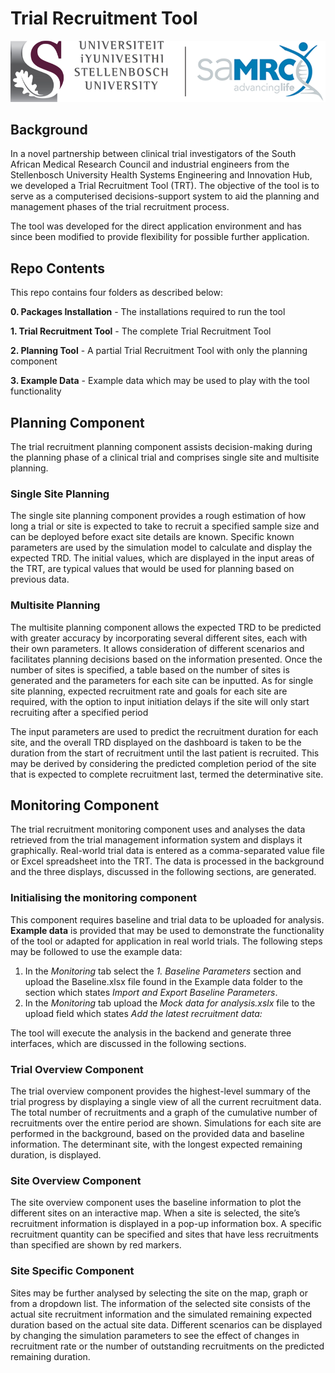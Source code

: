 # Trial Recruitment Tool

![Logo](/Logo.png)

## Background

In a novel partnership between clinical trial investigators of the South African Medical Research Council and industrial engineers from the Stellenbosch University Health Systems Engineering and Innovation Hub, we developed a Trial Recruitment Tool (TRT). The objective of the tool is to serve as a computerised decisions-support system to aid the planning and management phases of the trial recruitment process. 

The tool was developed for the direct application environment and has since been modified to provide flexibility for possible further application.

## Repo Contents

This repo contains four folders as described below:

**0. Packages Installation** - The installations required to run the tool

**1. Trial Recruitment Tool** - The complete Trial Recruitment Tool

**2. Planning Tool** - A partial Trial Recruitment Tool with only the planning component

**3. Example Data** - Example data which may be used to play with the tool functionality


## Planning Component

The trial recruitment planning component assists decision-making during the planning phase of a clinical trial and comprises single site and multisite planning.

### Single Site Planning

The single site planning component provides a rough estimation of how long a trial or site is expected to take to recruit a specified sample size and can be deployed before exact site details are known. Specific known parameters are used by the simulation model to calculate and display the expected TRD. The initial values, which are displayed in the input areas of the TRT, are typical values that would be used for planning based on previous data.

### Multisite Planning

The multisite planning component allows the expected TRD to be predicted with greater accuracy by incorporating several different sites, each with their own parameters. It allows consideration of different scenarios and facilitates planning decisions based on the information presented. Once the number of sites is specified, a table based on the number of sites is generated and the parameters for each site can be inputted. As for single site planning, expected recruitment rate and goals for each site are required, with the option to input initiation delays if the site will only start recruiting after a specified period

The input parameters are used to predict the recruitment duration for each site, and the overall TRD displayed on the dashboard is taken to be the duration from the start of recruitment until the last patient is recruited. This may be derived by considering the predicted completion period of the site that is expected to complete recruitment last, termed the determinative site.


## Monitoring Component

The trial recruitment monitoring component uses and analyses the data retrieved from the trial management information system and displays it graphically. Real-world trial data is entered as a comma-separated value file or Excel spreadsheet into the TRT. The data is processed in the background and the three displays, discussed in the following sections, are generated.

### Initialising the monitoring component

This component requires baseline and trial data to be uploaded for analysis. **Example data** is provided that may be used to demonstrate the functionality of the tool or adapted for application in real world trials. The following steps may be followed to use the example data:

1. In the _Monitoring_ tab select the _1. Baseline Parameters_ section and upload the Baseline.xlsx file found in the Example data folder to the section which states _Import and Export Baseline Parameters_.
2. In the _Monitoring_ tab upload the _Mock data for analysis.xslx_ file to the upload field which states _Add the latest recruitment data:_

The tool will execute the analysis in the backend and generate three interfaces, which are discussed in the following sections.

### Trial Overview Component 

The trial overview component provides the highest-level summary of the trial progress by displaying a single view of all the current recruitment data. The total number of recruitments and a graph of the cumulative number of recruitments over the entire period are shown. Simulations for each site are performed in the background, based on the provided data and baseline information. The determinant site, with the longest expected remaining duration, is displayed. 

### Site Overview Component

The site overview component uses the baseline information to plot the different sites on an interactive map. When a site is selected, the site’s recruitment information is displayed in a pop-up information box. A specific recruitment quantity can be specified and sites that have less recruitments than specified are shown by red markers.

### Site Specific Component

Sites may be further analysed by selecting the site on the map, graph or from a dropdown list. The information of the selected site consists of the actual site recruitment information and the simulated remaining expected duration based on the actual site data. Different scenarios can be displayed by changing the simulation parameters to see the effect of changes in recruitment rate or the number of outstanding recruitments on the predicted remaining duration.